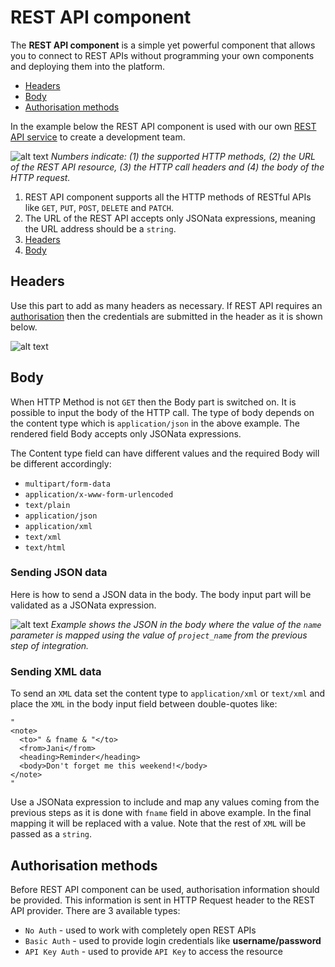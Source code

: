 # REST API component

The **REST API component** is a simple yet powerful component that allows you to connect to REST APIs without programming your own components and deploying them into the platform.

* [Headers](#headers)
* [Body](#body)
* [Authorisation methods](#authorisation-methods)

In the example below the REST API component is used with our own [REST API service](https://api.elastic.io/docs "elastic.io REST API service") to create a development team.

![alt text](https://cdn.elastic.io/documentation/restapi-component-featuresv2.png "REST API component features")
*Numbers indicate: (1) the supported HTTP methods, (2) the URL of the REST API resource, (3) the HTTP call headers and (4) the body of the HTTP request.*

1. REST API component supports all the HTTP methods of RESTful APIs like `GET`, `PUT`, `POST`, `DELETE` and `PATCH`.
2. The URL of the REST API accepts only JSONata expressions, meaning the URL address should be a `string`.
3. [Headers](#headers)
4. [Body](#body)

## Headers

Use this part to add as many headers as necessary. If REST API requires an [authorisation](#authorisation-methods) then the credentials are submitted in the header as it is shown below.

![alt text](https://cdn.elastic.io/documentation/rest-api-component-headers-get.png "REST API component Headers field")

## Body

When HTTP Method is not `GET` then the Body part is switched on. It is possible to input the body of the HTTP call. The type of body depends on the content type which is `application/json` in the above example. The rendered field Body accepts only JSONata expressions.

The Content type field can have different values and the required Body will be different accordingly:

* `multipart/form-data`
* `application/x-www-form-urlencoded`
* `text/plain`
* `application/json`
* `application/xml`
* `text/xml`
* `text/html`

### Sending JSON data

Here is how to send a JSON data in the body. The body input part will be validated as a JSONata expression.

![alt text](https://cdn.elastic.io/documentation/restapi-component-body-json-var.png "REST API component Body sending JSON data")
*Example shows the JSON in the body where the value of the `name` parameter is mapped using the value of `project_name` from the previous step of integration.*

### Sending XML data

To send an `XML` data set the content type to `application/xml` or `text/xml` and place the `XML` in the body input field between double-quotes like:

```
"
<note>
  <to>" & fname & "</to>
  <from>Jani</from>
  <heading>Reminder</heading>
  <body>Don't forget me this weekend!</body>
</note>
"
```
Use a JSONata expression to include and map any values coming from the previous steps as it is done with `fname` field in above example. In the final mapping it will be replaced with a value. Note that the rest of `XML` will be passed as a `string`.

## Authorisation methods

Before REST API component can be used, authorisation information should be provided. This information is sent in HTTP Request header to the REST API provider. There are 3 available types:

* `No Auth` - used to work with completely open REST APIs
* `Basic Auth` - used to provide login credentials like **username/password**
* `API Key Auth` - used to provide `API Key` to access the resource
